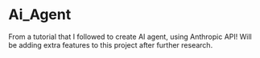 # Ai_Agent
From a tutorial that I followed to create AI agent, using Anthropic API!
Will be adding extra features to this project after further research.